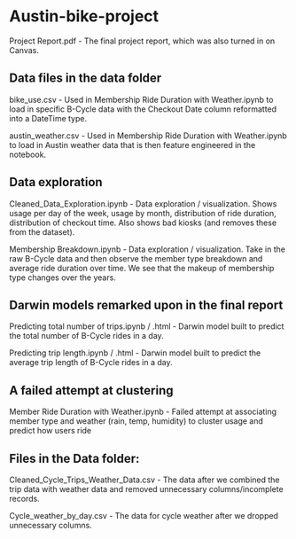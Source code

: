 # Austin-bike-project

Project Report.pdf - The final project report, which was also turned in on Canvas.

## Data files in the data folder

bike_use.csv - Used in Membership Ride Duration with Weather.ipynb to load in specific B-Cycle data with the Checkout Date column reformatted into a DateTime type. 

austin_weather.csv - Used in Membership Ride Duration with Weather.ipynb to load in Austin weather data that is then feature engineered in the notebook. 

## Data exploration

Cleaned_Data_Exploration.ipynb - Data exploration / visualization. Shows usage per day of the week, usage by month, distribution of ride duration, distribution of checkout time. Also shows bad kiosks (and removes these from the dataset). 

Membership Breakdown.ipynb - Data exploration / visualization. Take in the raw B-Cycle data and then observe the member type breakdown and average ride duration over time. We see that the makeup of membership type changes over the years.

## Darwin models remarked upon in the final report
Predicting total number of trips.ipynb / .html - Darwin model built to predict the total number of B-Cycle rides in a day.

Predicting trip length.ipynb / .html - Darwin model built to predict the average trip length of B-Cycle rides in a day.

## A failed attempt at clustering

Member Ride Duration with Weather.ipynb - Failed attempt at associating member type and weather (rain, temp, humidity) to cluster usage and predict how users ride  

## Files in the Data folder:

Cleaned_Cycle_Trips_Weather_Data.csv - The data after we combined the trip data with weather data and removed unnecessary columns/incomplete records.

Cycle_weather_by_day.csv - The data for cycle weather after we dropped unnecessary columns.
